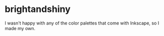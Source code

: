brightandshiny
==============

I wasn't happy with any of the color palettes that come with Inkscape, so I made my own.
